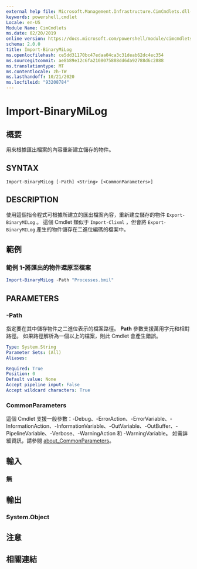 ```yaml
---
external help file: Microsoft.Management.Infrastructure.CimCmdlets.dll-Help.xml
keywords: powershell,cmdlet
Locale: en-US
Module Name: CimCmdlets
ms.date: 02/20/2019
online version: https://docs.microsoft.com/powershell/module/cimcmdlets/import-binarymilog?WT.mc_id=ps-gethelp
schema: 2.0.0
title: Import-BinaryMiLog
ms.openlocfilehash: ce5dd31170bc47edaa04ca3c31deab62dc4ec354
ms.sourcegitcommit: ae8b89e12c6fa2108075888dd6da92788d6c2888
ms.translationtype: MT
ms.contentlocale: zh-TW
ms.lasthandoff: 10/21/2020
ms.locfileid: "93208784"
---
```

# Import-BinaryMiLog

## 概要
用來根據匯出檔案的內容重新建立儲存的物件。

## SYNTAX

```
Import-BinaryMiLog [-Path] <String> [<CommonParameters>]
```

## DESCRIPTION

使用這個指令程式可根據所建立的匯出檔案內容，重新建立儲存的物件 `Export-BinaryMILog` 。 這個 Cmdlet 類似于 `Import-Clixml` ，但會將 `Export-BinaryMILog` 產生的物件儲存在二進位編碼的檔案中。

## 範例

### 範例 1-將匯出的物件還原至檔案

```powershell
Import-BinaryMiLog -Path "Processes.bmil"
```

## PARAMETERS

### -Path

指定要在其中儲存物件之二進位表示的檔案路徑。 **Path** 參數支援萬用字元和相對路徑。 如果路徑解析為一個以上的檔案，則此 Cmdlet 會產生錯誤。

```yaml
Type: System.String
Parameter Sets: (All)
Aliases:

Required: True
Position: 0
Default value: None
Accept pipeline input: False
Accept wildcard characters: True
```

### CommonParameters
這個 Cmdlet 支援一般參數：-Debug、-ErrorAction、-ErrorVariable、-InformationAction、-InformationVariable、-OutVariable、-OutBuffer、-PipelineVariable、-Verbose、-WarningAction 和 -WarningVariable。 如需詳細資訊，請參閱 [about_CommonParameters](https://go.microsoft.com/fwlink/?LinkID=113216)。

## 輸入

### 無

## 輸出

### System.Object

## 注意

## 相關連結
